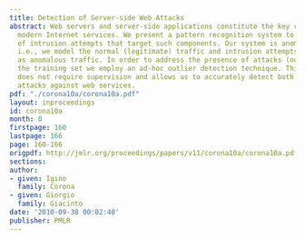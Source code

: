 ```yaml
---
title: Detection of Server-side Web Attacks
abstract: Web servers and server-side applications constitute the key components of
  modern Internet services. We present a pattern recognition system to the detection
  of intrusion attempts that target such components. Our system is anomaly-based,
  i.e., we model the normal (legitimate) traffic and intrusion attempts are identified
  as anomalous traffic. In order to address the presence of attacks (noise) inside
  the training set we employ an ad-hoc outlier detection technique. This approach
  does not require supervision and allows us to accurately detect both known and unknown
  attacks against web services.
pdf: "./corona10a/corona10a.pdf"
layout: inproceedings
id: corona10a
month: 0
firstpage: 160
lastpage: 166
page: 160-166
origpdf: http://jmlr.org/proceedings/papers/v11/corona10a/corona10a.pdf
sections: 
author:
- given: Igino
  family: Corona
- given: Giorgio
  family: Giacinto
date: '2010-09-30 00:02:40'
publisher: PMLR
---
```

